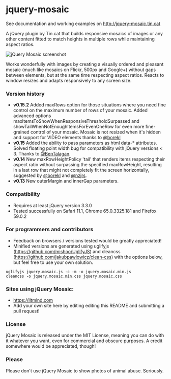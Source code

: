 # jquery-mosaic
See documentation and working examples on http://jquery-mosaic.tin.cat

A jQuery plugin by Tin.cat that builds responsive mosaics of images or any other content fitted to match heights in multiple rows while maintaining aspect ratios.

![jQuery Mosaic screenshot](https://raw.githubusercontent.com/tin-cat/jquery-mosaic/master/screenshot.jpg)

Works wonderfully with images by creating a visually ordered and pleasant mosaic (much like mosaics on Flickr, 500px and Google+) without gaps between elements, but at the same time respecting aspect ratios. Reacts to window resizes and adapts responsively to any screen size.

### Version history
* **v0.15.2** Added maxRows option for those situations where you need fine control on the maximum number of rows of your mosaic. Added advanced options maxItemsToShowWhenResponsiveThresholdSurpassed and showTailWhenNotEnoughItemsForEvenOneRow for even more fine-grained control of your mosaic. Mosaic is not resized when it's hidden and support for VIDEO elements thanks to [@borekl](https://github.com/borekl)
* **v0.15** Added the ability to pass parameters as html data-* attributes. Solved floating point width bug for compatibility with jQuery versions < 3. Thanks to [@BenTalagan](https://github.com/BenTalagan).
* **v0.14** New maxRowHeightPolicy 'tail' that renders items respecting their aspect ratio without surpassing the specified maxRowHeight, resulting in a last row that might not completely fit the screen horizontally, suggested by [@borekl](https://github.com/borekl) and [@nzjrs](https://github.com/nzjrs).
* **v0.13** New outerMargin and innerGap parameters.

### Compatibility
* Requires at least jQuery version 3.3.0
* Tested successfully on Safari 11.1, Chrome 65.0.3325.181 and Firefox 59.0.2

### For programmers and contributors
* Feedback on browsers / versions tested would be greatly appreciated!
* Minified versions are generated using uglifyjs (https://github.com/mishoo/UglifyJS) and cleancss (https://github.com/jakubpawlowicz/clean-css) with the options below, but feel free to use your own solution.
```
uglifyjs jquery.mosaic.js -c -m -o jquery.mosaic.min.js
cleancss -o jquery.mosaic.min.css jquery.mosaic.css
```

### Sites using jQuery Mosaic:
* https://litmind.com
* Add your own site here by editing editing this README and submitting a pull request!

### License
jQuery Mosaic is released under the MIT License, meaning you can do with it whatever you want, even for commercial and obscure purposes. A credit somewhere would be appreciated, though!

### Please
Please don't use jQuery Mosaic to show photos of animal abuse. Seriously.